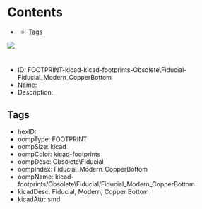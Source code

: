 



Contents
========

* [](#)
	* [Tags](#tags)
  
![][im]
# 

- ID: FOOTPRINT-kicad-kicad-footprints-Obsolete\Fiducial-Fiducial_Modern_CopperBottom
- Name: 
- Description: 

## Tags

- hexID: 
- oompType: FOOTPRINT
- oompSize: kicad
- oompColor: kicad-footprints
- oompDesc: Obsolete\Fiducial
- oompIndex: Fiducial_Modern_CopperBottom
- oompName: kicad-footprints/Obsolete\Fiducial/Fiducial_Modern_CopperBottom
- kicadDesc: Fiducial, Modern, Copper Bottom
- kicadAttr: smd



[im]: image.png
